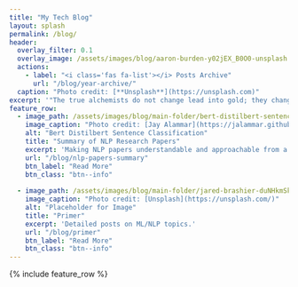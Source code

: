 ```yaml
---
title: "My Tech Blog"
layout: splash
permalink: /blog/
header:
  overlay_filter: 0.1
  overlay_image: /assets/images/blog/aaron-burden-y02jEX_B0O0-unsplash.jpg
  actions:
    - label: "<i class='fas fa-list'></i> Posts Archive"
      url: "/blog/year-archive/"
  caption: "Photo credit: [**Unsplash**](https://unsplash.com)"
excerpt: '"The true alchemists do not change lead into gold; they change the world into words." ― William H. Gass'  
feature_row:
  - image_path: /assets/images/blog/main-folder/bert-distilbert-sentence-classification.png
    image_caption: "Photo credit: [Jay Alammar](https://jalammar.github.io/)"
    alt: "Bert Distilbert Sentence Classification"
    title: "Summary of NLP Research Papers"
    excerpt: 'Making NLP papers understandable and approachable from a beginner standpoint in under 5 minutes read.'
    url: "/blog/nlp-papers-summary"
    btn_label: "Read More"
    btn_class: "btn--info"
    
  - image_path: /assets/images/blog/main-folder/jared-brashier-duNHkmSkW6M-unsplash.jpg
    image_caption: "Photo credit: [Unsplash](https://unsplash.com/)"
    alt: "Placeholder for Image"
    title: "Primer"
    excerpt: 'Detailed posts on ML/NLP topics.'
    url: "/blog/primer"
    btn_label: "Read More"
    btn_class: "btn--info"    
---
```


{% include feature_row %}